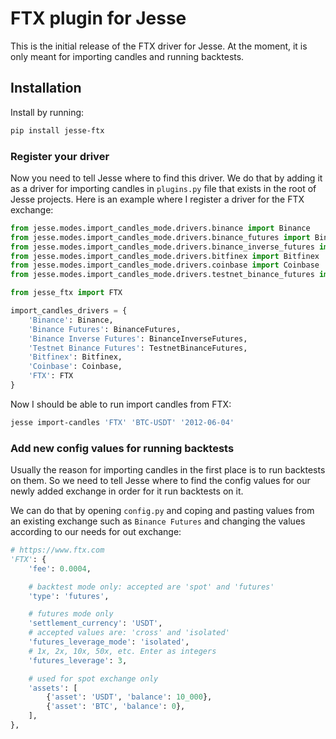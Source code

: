 # FTX plugin for Jesse

This is the initial release of the FTX driver for Jesse. At the moment, it is only meant for importing candles and running backtests. 

## Installation 
Install by running:

```sh
pip install jesse-ftx
```

### Register your driver
Now you need to tell Jesse where to find this driver. We do that by adding it as a driver for importing candles in `plugins.py` file that exists in the root of Jesse projects. Here is an example where I register a driver for the FTX exchange:

```py
from jesse.modes.import_candles_mode.drivers.binance import Binance
from jesse.modes.import_candles_mode.drivers.binance_futures import BinanceFutures
from jesse.modes.import_candles_mode.drivers.binance_inverse_futures import BinanceInverseFutures
from jesse.modes.import_candles_mode.drivers.bitfinex import Bitfinex
from jesse.modes.import_candles_mode.drivers.coinbase import Coinbase
from jesse.modes.import_candles_mode.drivers.testnet_binance_futures import TestnetBinanceFutures

from jesse_ftx import FTX

import_candles_drivers = {
    'Binance': Binance,
    'Binance Futures': BinanceFutures,
    'Binance Inverse Futures': BinanceInverseFutures,
    'Testnet Binance Futures': TestnetBinanceFutures,
    'Bitfinex': Bitfinex,
    'Coinbase': Coinbase,
    'FTX': FTX
}
```

Now I should be able to run import candles from FTX:

```sh
jesse import-candles 'FTX' 'BTC-USDT' '2012-06-04'
```

### Add new config values for running backtests
Usually the reason for importing candles in the first place is to run backtests on them. So we need to tell Jesse where to find the config values for our newly added exchange in order for it run backtests on it. 

We can do that by opening `config.py` and coping and pasting values from an existing exchange such as `Binance Futures` and changing the values according to our needs for out exchange:
```py
# https://www.ftx.com
'FTX': {
    'fee': 0.0004,

    # backtest mode only: accepted are 'spot' and 'futures'
    'type': 'futures',

    # futures mode only
    'settlement_currency': 'USDT',
    # accepted values are: 'cross' and 'isolated'
    'futures_leverage_mode': 'isolated',
    # 1x, 2x, 10x, 50x, etc. Enter as integers
    'futures_leverage': 3,

    # used for spot exchange only
    'assets': [
        {'asset': 'USDT', 'balance': 10_000},
        {'asset': 'BTC', 'balance': 0},
    ],
},
```